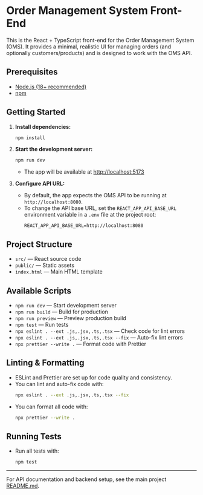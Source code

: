 # Order Management System Front-End

This is the React + TypeScript front-end for the Order Management System (OMS). It provides a minimal, realistic UI for managing orders (and optionally customers/products) and is designed to work with the OMS API.

## Prerequisites

- [Node.js (18+ recommended)](https://nodejs.org/)
- [npm](https://www.npmjs.com/)

## Getting Started

1. **Install dependencies:**
   ```sh
   npm install
   ```
2. **Start the development server:**

   ```sh
   npm run dev
   ```

   - The app will be available at [http://localhost:5173](http://localhost:5173)

3. **Configure API URL:**
   - By default, the app expects the OMS API to be running at `http://localhost:8080`.
   - To change the API base URL, set the `REACT_APP_API_BASE_URL` environment variable in a `.env` file at the project root:
     ```env
     REACT_APP_API_BASE_URL=http://localhost:8080
     ```

## Project Structure

- `src/` — React source code
- `public/` — Static assets
- `index.html` — Main HTML template

## Available Scripts

- `npm run dev` — Start development server
- `npm run build` — Build for production
- `npm run preview` — Preview production build
- `npm test` — Run tests
- `npx eslint . --ext .js,.jsx,.ts,.tsx` — Check code for lint errors
- `npx eslint . --ext .js,.jsx,.ts,.tsx --fix` — Auto-fix lint errors
- `npx prettier --write .` — Format code with Prettier

## Linting & Formatting

- ESLint and Prettier are set up for code quality and consistency.
- You can lint and auto-fix code with:
  ```sh
  npx eslint . --ext .js,.jsx,.ts,.tsx --fix
  ```
- You can format all code with:
  ```sh
  npx prettier --write .
  ```

## Running Tests

- Run all tests with:
  ```sh
  npm test
  ```

---

For API documentation and backend setup, see the main project [README.md](../README.md).
